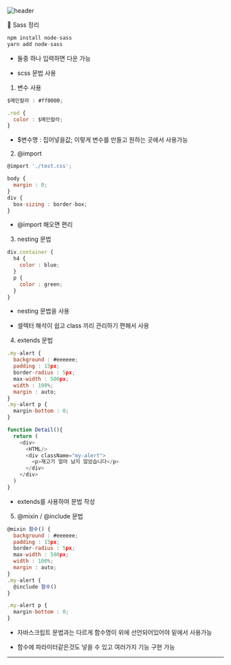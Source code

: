 ![header](https://capsule-render.vercel.app/api?type=waving&color=auto&height=300&section=header&text=리액트를%20다루는기술%20&fontSize=90&animation=fadeIn&fontAlignY=38&desc=%20이성규&descAlignY=65&descAlign=90)

🎨 Sass 정리 

``` javascript
npm install node-sass
yarn add node-sass
```

- 둘중 하나 입력하면 다운 가능

- scss 문법 사용

1. 변수 사용 

``` javascript
$메인칼라 : #ff0000;

.red {
  color : $메인칼라;
}
```

- $변수명 : 집어넣을값; 이렇게 변수를 만들고 원하는 곳에서 사용가능

2. @import

``` javascript
@import './test.css';
```

``` javascript
body {
  margin : 0;
} 
div {
  box-sizing : border-box;
}
```

- @import 해오면 편리

3. nesting 문법

``` javascript
div.container {
  h4 {
    color : blue;
  }
  p {
    color : green;
  }
}
```

- nesting 문법을 사용

- 셀렉터 해석이 쉽고 class 끼리 관리하기 편해서 사용

4. extends 문법

``` javascript
.my-alert {
  background : #eeeeee;
  padding : 15px;
  border-radius : 5px;
  max-width : 500px;
  width : 100%;
  margin : auto;
}
.my-alert p {
  margin-bottom : 0;
}
```

``` javascript
function Detail(){
  return (
    <div>
      <HTML/>
      <div className="my-alert">
        <p>재고가 얼마 남지 않았습니다</p>
      </div>
    </div>
  )
}
```

- extends를 사용하여 문법 작성

5. @mixin / @include 문법

``` javascript
@mixin 함수() {
  background : #eeeeee;
  padding : 15px;
  border-radius : 5px;
  max-width : 500px;
  width : 100%;
  margin : auto;
}
.my-alert {
  @include 함수()
}

.my-alert p {
  margin-bottom : 0;
}
```

- 자바스크립트 문법과는 다르게 함수명이 위에 선언되어있어야 밑에서 사용가능

- 함수에 파라미터같은것도 넣을 수 있고 여러가지 기능 구현 가능

---
